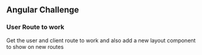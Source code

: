 ## Angular Challenge
### User Route to work
Get the user and client route to work and also add a new layout component to show on new routes
